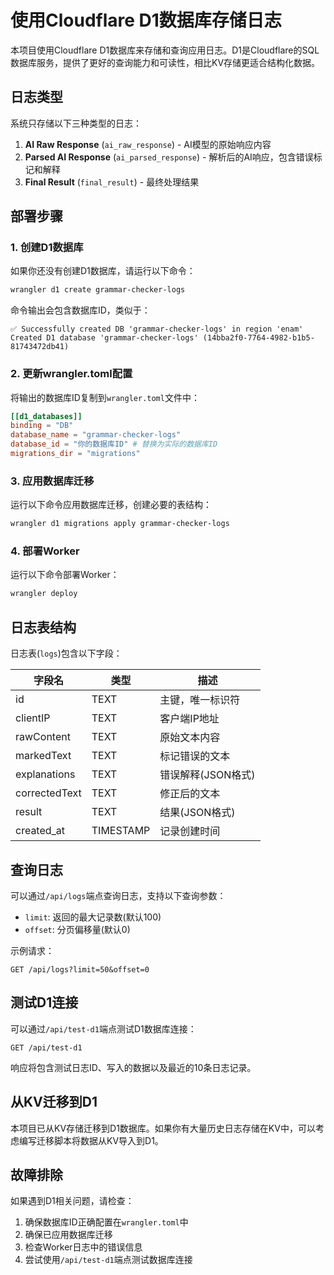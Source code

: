 # 使用Cloudflare D1数据库存储日志

本项目使用Cloudflare D1数据库来存储和查询应用日志。D1是Cloudflare的SQL数据库服务，提供了更好的查询能力和可读性，相比KV存储更适合结构化数据。

## 日志类型

系统只存储以下三种类型的日志：

1. **AI Raw Response** (`ai_raw_response`) - AI模型的原始响应内容
2. **Parsed AI Response** (`ai_parsed_response`) - 解析后的AI响应，包含错误标记和解释
3. **Final Result** (`final_result`) - 最终处理结果

## 部署步骤

### 1. 创建D1数据库

如果你还没有创建D1数据库，请运行以下命令：

```bash
wrangler d1 create grammar-checker-logs
```

命令输出会包含数据库ID，类似于：

```
✅ Successfully created DB 'grammar-checker-logs' in region 'enam'
Created D1 database 'grammar-checker-logs' (14bba2f0-7764-4982-b1b5-81743472db41)
```

### 2. 更新wrangler.toml配置

将输出的数据库ID复制到`wrangler.toml`文件中：

```toml
[[d1_databases]]
binding = "DB"
database_name = "grammar-checker-logs"
database_id = "你的数据库ID" # 替换为实际的数据库ID
migrations_dir = "migrations"
```

### 3. 应用数据库迁移

运行以下命令应用数据库迁移，创建必要的表结构：

```bash
wrangler d1 migrations apply grammar-checker-logs
```

### 4. 部署Worker

运行以下命令部署Worker：

```bash
wrangler deploy
```

## 日志表结构

日志表(`logs`)包含以下字段：

| 字段名 | 类型 | 描述 |
|-------|------|------|
| id | TEXT | 主键，唯一标识符 |
| clientIP | TEXT | 客户端IP地址 |
| rawContent | TEXT | 原始文本内容 |
| markedText | TEXT | 标记错误的文本 |
| explanations | TEXT | 错误解释(JSON格式) |
| correctedText | TEXT | 修正后的文本 |
| result | TEXT | 结果(JSON格式) |
| created_at | TIMESTAMP | 记录创建时间 |

## 查询日志

可以通过`/api/logs`端点查询日志，支持以下查询参数：

- `limit`: 返回的最大记录数(默认100)
- `offset`: 分页偏移量(默认0)

示例请求：

```
GET /api/logs?limit=50&offset=0
```

## 测试D1连接

可以通过`/api/test-d1`端点测试D1数据库连接：

```
GET /api/test-d1
```

响应将包含测试日志ID、写入的数据以及最近的10条日志记录。

## 从KV迁移到D1

本项目已从KV存储迁移到D1数据库。如果你有大量历史日志存储在KV中，可以考虑编写迁移脚本将数据从KV导入到D1。

## 故障排除

如果遇到D1相关问题，请检查：

1. 确保数据库ID正确配置在`wrangler.toml`中
2. 确保已应用数据库迁移
3. 检查Worker日志中的错误信息
4. 尝试使用`/api/test-d1`端点测试数据库连接 